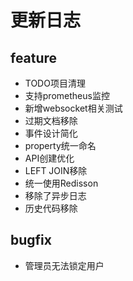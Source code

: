 # 更新日志
## feature
- TODO项目清理
- 支持prometheus监控
- 新增websocket相关测试
- 过期文档移除
- 事件设计简化
- property统一命名
- API创建优化
- LEFT JOIN移除
- 统一使用Redisson
- 移除了异步日志
- 历史代码移除
## bugfix
- 管理员无法锁定用户
